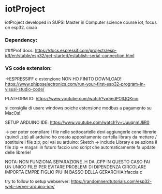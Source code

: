 # iotProject
iotProject developed in SUPSI Master in Computer science course iot, focus on esp32.
 cioao

### Dependency:
###Prof docs:
https://docs.espressif.com/projects/esp-idf/en/stable/esp32/get-started/establish-serial-connection.html

### VS code extension:
->ESPRESSIFF e estenzione NON HO FINITO DOWNLOAD!
https://www.phippselectronics.com/run-your-first-esp32-program-in-visual-studio-code/


PLATFORM IO:
https://www.youtube.com/watch?v=5edPOlQQKmo

si consiglia di usare windows poiche estensione modbus a pagamento su MacOs!



SETUP ARDUINO IDE:
https://www.youtube.com/watch?v=UuuqnmJIjR0

-> per poter compilare i file nelle sottocartelle devi aggiungerle cone librerie (quindi .zip) all arduino 
    ho creato appositamente cartella library da mettere / sostituire i file zip;
    poi vai su arduino:  Sketch -> include Library e seleziona il file zip -> magari in futuro faccio uno script che automaticamente fa update delle librerie!

NOTA: NON FUNZIONA SEPARAZIONE .H DA .CPP IN QUESTO CASO FAI UN UNICO FILE! PER EVITARE PROBLEMI DI DIPENDENZA CIRCOLARE IMPORTA EMPRE FIGLIO PIU IN BASSO DELLA GERARCHIA!rfaccia c


try to follow to setup webserver: 
https://randomnerdtutorials.com/esp32-web-server-arduino-ide/

